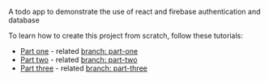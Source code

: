 A todo app to demonstrate the use of react and firebase authentication and database

To learn how to create this project from scratch, follow these tutorials:

- [Part one](https://dev.to/aurelkurtula/creating-an-app-with-react-and-firebase---part-one-814) - related [branch: part-one](https://github.com/aurelkurtula/todo-app-with-react-and-firebase/tree/part-one) 
- [Part two](https://dev.to/aurelkurtula/creating-an-app-with-react-and-firebase---part-two-5hmc) - related [branch: part-two](https://github.com/aurelkurtula/todo-app-with-react-and-firebase/tree/part-two)
- [Part three](https://dev.to/aurelkurtula/creating-an-app-with-react-and-firebase---part-three-2c03) - related [branch: part-three](https://github.com/aurelkurtula/todo-app-with-react-and-firebase/tree/part-three)
